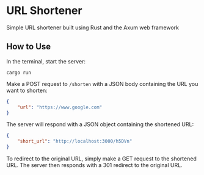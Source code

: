 # URL Shortener

Simple URL shortener built using Rust and the Axum web framework

## How to Use

In the terminal, start the server:
```
cargo run
```

Make a POST request to `/shorten` with a JSON body containing the URL you want to shorten:
```json
{
    "url": "https://www.google.com"
}
```

The server will respond with a JSON object containing the shortened URL:
```json
{
    "short_url": "http://localhost:3000/h5DVn"
}
```

To redirect to the original URL, simply make a GET request to the shortened URL. The server then responds with a 301 redirect to the original URL.
